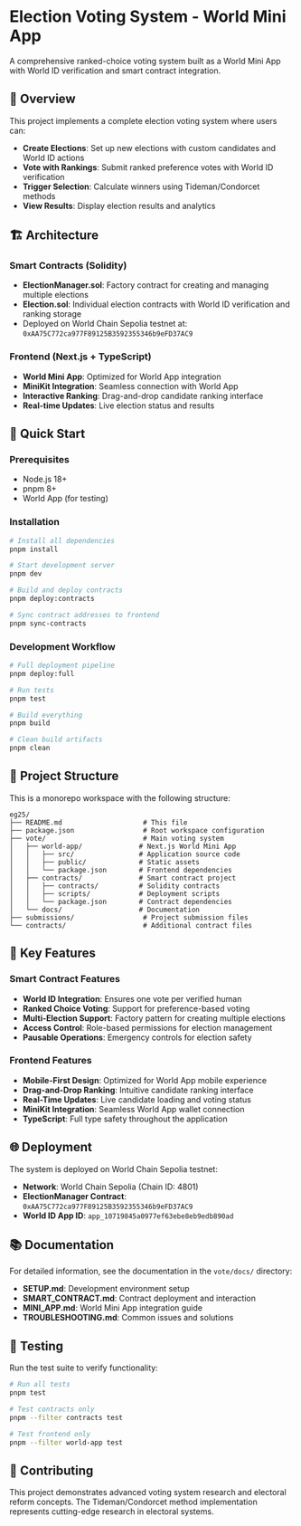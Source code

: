 # Election Voting System - World Mini App

A comprehensive ranked-choice voting system built as a World Mini App with World ID verification and smart contract integration.

## 🎯 Overview

This project implements a complete election voting system where users can:

- **Create Elections**: Set up new elections with custom candidates and World ID actions
- **Vote with Rankings**: Submit ranked preference votes with World ID verification
- **Trigger Selection**: Calculate winners using Tideman/Condorcet methods
- **View Results**: Display election results and analytics

## 🏗️ Architecture

### Smart Contracts (Solidity)

- **ElectionManager.sol**: Factory contract for creating and managing multiple elections
- **Election.sol**: Individual election contracts with World ID verification and ranking storage
- Deployed on World Chain Sepolia testnet at: `0xAA75C772ca977F89125B3592355346b9eFD37AC9`

### Frontend (Next.js + TypeScript)

- **World Mini App**: Optimized for World App integration
- **MiniKit Integration**: Seamless connection with World App
- **Interactive Ranking**: Drag-and-drop candidate ranking interface
- **Real-time Updates**: Live election status and results

## 🚀 Quick Start

### Prerequisites

- Node.js 18+
- pnpm 8+
- World App (for testing)

### Installation

```bash
# Install all dependencies
pnpm install

# Start development server
pnpm dev

# Build and deploy contracts
pnpm deploy:contracts

# Sync contract addresses to frontend
pnpm sync-contracts
```

### Development Workflow

```bash
# Full deployment pipeline
pnpm deploy:full

# Run tests
pnpm test

# Build everything
pnpm build

# Clean build artifacts
pnpm clean
```

## 📁 Project Structure

This is a monorepo workspace with the following structure:

```text
eg25/
├── README.md                    # This file
├── package.json                 # Root workspace configuration
├── vote/                        # Main voting system
│   ├── world-app/              # Next.js World Mini App
│   │   ├── src/                # Application source code
│   │   ├── public/             # Static assets
│   │   └── package.json        # Frontend dependencies
│   ├── contracts/              # Smart contract project
│   │   ├── contracts/          # Solidity contracts
│   │   ├── scripts/            # Deployment scripts
│   │   └── package.json        # Contract dependencies
│   └── docs/                   # Documentation
├── submissions/                 # Project submission files
└── contracts/                   # Additional contract files
```

## 🔧 Key Features

### Smart Contract Features

- **World ID Integration**: Ensures one vote per verified human
- **Ranked Choice Voting**: Support for preference-based voting
- **Multi-Election Support**: Factory pattern for creating multiple elections
- **Access Control**: Role-based permissions for election management
- **Pausable Operations**: Emergency controls for election safety

### Frontend Features

- **Mobile-First Design**: Optimized for World App mobile experience
- **Drag-and-Drop Ranking**: Intuitive candidate ranking interface
- **Real-Time Updates**: Live candidate loading and voting status
- **MiniKit Integration**: Seamless World App wallet connection
- **TypeScript**: Full type safety throughout the application

## 🌐 Deployment

The system is deployed on World Chain Sepolia testnet:

- **Network**: World Chain Sepolia (Chain ID: 4801)
- **ElectionManager Contract**: `0xAA75C772ca977F89125B3592355346b9eFD37AC9`
- **World ID App ID**: `app_10719845a0977ef63ebe8eb9edb890ad`

## 📚 Documentation

For detailed information, see the documentation in the `vote/docs/` directory:

- **SETUP.md**: Development environment setup
- **SMART_CONTRACT.md**: Contract deployment and interaction
- **MINI_APP.md**: World Mini App integration guide
- **TROUBLESHOOTING.md**: Common issues and solutions

## 🧪 Testing

Run the test suite to verify functionality:

```bash
# Run all tests
pnpm test

# Test contracts only
pnpm --filter contracts test

# Test frontend only
pnpm --filter world-app test
```

## 🤝 Contributing

This project demonstrates advanced voting system research and electoral reform concepts. The Tideman/Condorcet method implementation represents cutting-edge research in electoral systems.
